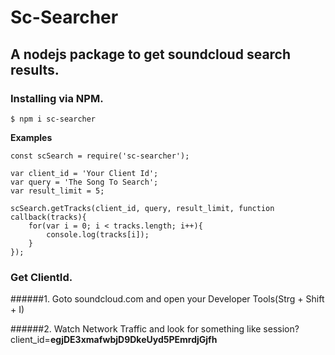 # Sc-Searcher
## A nodejs package to get soundcloud search results.

### Installing via NPM.

```$ npm i sc-searcher```

**Examples**

    const scSearch = require('sc-searcher');

    var client_id = 'Your Client Id';
    var query = 'The Song To Search';
    var result_limit = 5;

    scSearch.getTracks(client_id, query, result_limit, function callback(tracks){
        for(var i = 0; i < tracks.length; i++){
            console.log(tracks[i]);
        }
    });


### Get ClientId.

######1. Goto soundcloud.com and open your Developer Tools(Strg + Shift + I)

######2. Watch Network Traffic and look for something like session?client_id=__egjDE3xmafwbjD9DkeUyd5PEmrdjGjfh__
